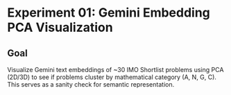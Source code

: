 # Experiment 01: Gemini Embedding PCA Visualization

## Goal

Visualize Gemini text embeddings of ~30 IMO Shortlist problems using PCA (2D/3D) to see if problems cluster by mathematical category (A, N, G, C). This serves as a sanity check for semantic representation.